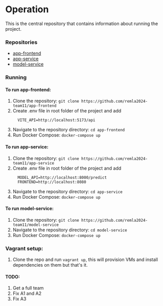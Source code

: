 # Operation

This is the central repository that contains information about running the project.

### Repositories

- [app-frontend](https://github.com/remla2024-team11/app-frontend)
- [app-service](https://github.com/remla2024-team11/app-service)
- [model-service](https://github.com/remla2024-team11/model-service)

### Running

#### To run app-frontend:
1. Clone the repository: `git clone https://github.com/remla2024-team11/app-frontend`
2. Create .env file in root folder of the project and add
    ```
      VITE_API=http://localhost:5173/api
    ```
4. Navigate to the repository directory: `cd app-frontend`
5. Run Docker Compose: `docker-compose up`

#### To run app-service:
1. Clone the repository: `git clone https://github.com/remla2024-team11/app-service`
2. Create .env file in root folder of the project and add
    ```
      MODEL_API=http://localhost:8000/predict
      FRONTEND=http://localhost:8080
    ```
3. Navigate to the repository directory: `cd app-service`
4. Run Docker Compose: `docker-compose up`

#### To run model-service:
1. Clone the repository: `git clone https://github.com/remla2024-team11/model-service`
2. Navigate to the repository directory: `cd model-service`
3. Run Docker Compose: `docker-compose up`


### Vagrant setup:
1. Clone the repo and run `vagrant up`, this will provision VMs and install dependencies on them but that's it.


#### TODO:
1. Get a full team
2. Fix A1 and A2
3. Fix A3 
